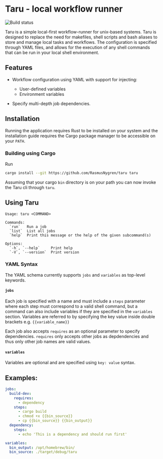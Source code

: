 # Taru - local workflow runner

![Build status](https://github.com/RasmusNygren/taru/actions/workflows/main.yml/badge.svg)

Taru is a simple local-first workflow-runner for unix-based systems.
Taru is designed to replace the need for makefiles, shell scripts and bash aliases to store and manage
local tasks and workflows.
The configuration is specified through YAML files,
and allows for the execution of any shell commands that can be run in your local shell environment.




## Features
- Workflow configuration using YAML with support for injecting:
    - User-defined variables
    - Environment variables

- Specify multi-depth job dependencies.

## Installation
Running the application requires Rust to be installed on your system and the
installation guide requires the Cargo
package manager to be accessible on your `PATH`.

### Building using Cargo
Run
```bash
cargo install --git https://github.com/RasmusNygren/taru taru
```

Assuming that your cargo `bin` directory is on your path you
can now invoke the Taru cli through `taru`.


## Using Taru
```shell
Usage: taru <COMMAND>

Commands:
  `run`   Run a job
  `list`  List all jobs
  `help`  Print this message or the help of the given subcommand(s)

Options:
  `-h`, `--help`     Print help
  `-V`, `--version`  Print version
```

### YAML Syntax
The YAML schema currently supports `jobs` and `variables` as top-level keywords.
#### `jobs`
Each job is specified with a name and must include a `steps` parameter where each step
must correspond to a valid shell command, but a command can also include variables
if they are specified in the `variables` section. Variables are referred to by specifying the key value
inside double brackets e.g. `{{variable_name}}`

Each job also accepts
`requires` as an optional parameter to specify dependencies. `requires` only accepts other jobs as depdendencies
and thus only other job names are valid values.
#### `variables`
Variables are optional and are specified using
`key: value` syntax.


## Examples:
```yaml
jobs:
  build-dev:
    requires:
      - dependency
    steps:
      - cargo build
      - chmod +x {{bin_source}}
      - cp {{bin_source}} {{bin_output}}
  dependency:
    steps:
      - echo 'This is a dependency and should run first'

variables:
  bin_output: /opt/homebrew/bin/
  bin_source: ./target/debug/taru
```
